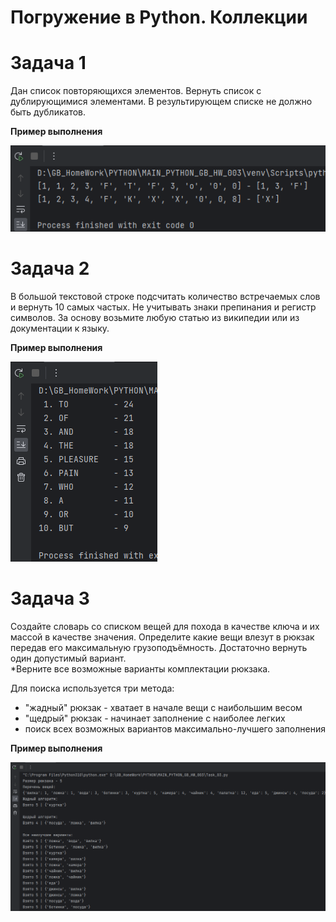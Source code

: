 # Погружение в Python. Коллекции

# Задача 1

Дан список повторяющихся элементов. Вернуть список с дублирующимися элементами.
В результирующем списке не должно быть дубликатов.

**Пример выполнения**

![img.png](img/img_1-01.png)

# Задача 2

В большой текстовой строке подсчитать количество встречаемых слов и вернуть 10 самых частых.
Не учитывать знаки препинания и регистр символов. За основу возьмите любую статью из википедии или 
из документации к языку.

**Пример выполнения**

![img.png](img/img_2-01.png)

# Задача 3

Создайте словарь со списком вещей для похода в качестве ключа и их массой в качестве значения.
Определите какие вещи влезут в рюкзак передав его максимальную грузоподъёмность.
Достаточно вернуть один допустимый вариант.<br> 
*Верните все возможные варианты комплектации рюкзака.

Для поиска используется три метода:
- "жадный" рюкзак - хватает в начале вещи с наибольшим весом
- "щедрый" рюкзак - начинает заполнение с наиболее легких
- поиск всех возможных вариантов максимально-лучшего заполнения 

**Пример выполнения**

![img.png](img/img_3-01.png)
